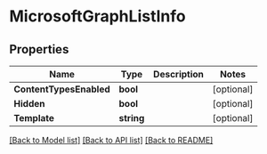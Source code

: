 # MicrosoftGraphListInfo

## Properties

Name | Type | Description | Notes
------------ | ------------- | ------------- | -------------
**ContentTypesEnabled** | **bool** |  | [optional] 
**Hidden** | **bool** |  | [optional] 
**Template** | **string** |  | [optional] 

[[Back to Model list]](../README.md#documentation-for-models) [[Back to API list]](../README.md#documentation-for-api-endpoints) [[Back to README]](../README.md)


